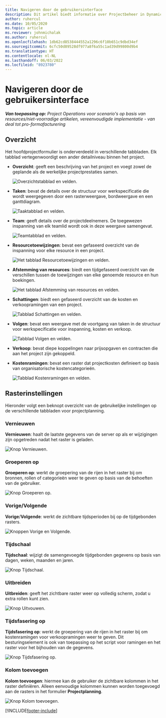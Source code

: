```yaml
---
title: Navigeren door de gebruikersinterface
description: Dit artikel biedt informatie over Projectbeheer in Dynamics 365 Project Operations.
author: ruhercul
ms.date: 10/05/2020
ms.topic: article
ms.reviewer: johnmichalak
ms.author: ruhercul
ms.openlocfilehash: 1db62cd8538444552a1296c6f10b651c9dbd34ef
ms.sourcegitcommit: 6cfc50d89528df977a8f6a55c1ad39d99800d9b4
ms.translationtype: HT
ms.contentlocale: nl-NL
ms.lasthandoff: 06/03/2022
ms.locfileid: "8923780"
---
```

# <a name="navigating-the-user-interface"></a>Navigeren door de gebruikersinterface

_**Van toepassing op:** Project Operations voor scenario's op basis van resources/niet-voorradige artikelen, vereenvoudigde implementatie - van deal tot pro-formafacturering_

## <a name="overview"></a>Overzicht

Het hoofdprojectformulier is onderverdeeld in verschillende tabbladen. Elk tabblad vertegenwoordigt een ander detailniveau binnen het project.

- **Overzicht**: geeft een beschrijving van het project en voegt zowel de geplande als de werkelijke projectprestaties samen.

    ![Overzichtstabblad en velden.](media/navigation7.png)

- **Taken**: bevat de details over de structuur voor werkspecificatie die wordt weergegeven door een rasterweergave, bordweergave en een ganttdiagram.

    ![Taaktabblad en velden.](media/navigation8.png)

- **Team**: geeft details over de projectdeelnemers. De toegewezen inspanning van elk teamlid wordt ook in deze weergave samengevat.

    ![Teamtabblad en velden.](media/navigation9.png)

- **Resourcetoewijzingen**: bevat een gefaseerd overzicht van de inspanning voor elke resource in een project.

    ![Het tabblad Resourcetoewijzingen en velden.](media/navigation10.png)

- **Afstemming van resources**: biedt een tijdgefaseerd overzicht van de verschillen tussen de toewijzingen van elke genoemde resource en hun boekingen.

    ![Het tabblad Afstemming van resources en velden.](media/navigation11.png)

- **Schattingen**: biedt een gefaseerd overzicht van de kosten en verkoopramingen van een project.

    ![Tabblad Schattingen en velden.](media/navigation12.png)

- **Volgen**: bevat een weergave met de voortgang van taken in de structuur voor werkspecificatie voor inspanning, kosten en verkoop.

    ![Tabblad Volgen en velden.](media/navigation13.png)

- **Verkoop**: bevat diepe koppelingen naar prijsopgaven en contracten die aan het project zijn gekoppeld.

- **Kostenramingen**: bevat een raster dat projectkosten definieert op basis van organisatorische kostencategorieën.

    ![Tabblad Kostenramingen en velden.](media/navigation14.png)

## <a name="grid-controls"></a>Rasterinstellingen

Hieronder volgt een beknopt overzicht van de gebruikelijke instellingen op de verschillende tabbladen voor projectplanning.

### <a name="refresh"></a>Vernieuwen

**Vernieuwen**: haalt de laatste gegevens van de server op als er wijzigingen zijn opgetreden nadat het raster is geladen.

![Knop Vernieuwen.](media/navigation7.png)

### <a name="group-by"></a>Groeperen op

**Groeperen op**: werkt de groepering van de rijen in het raster bij om bronnen, rollen of categorieën weer te geven op basis van de behoeften van de gebruiker.

![Knop Groeperen op.](media/navigation6.png)

### <a name="previousnext"></a>Vorige/Volgende

**Vorige**/**Volgende**: werkt de zichtbare tijdsperioden bij op de tijdgebonden rasters.

![Knoppen Vorige en Volgende.](media/navigation2.png)

### <a name="timescale"></a>Tijdschaal

**Tijdschaal**: wijzigt de samengevoegde tijdgebonden gegevens op basis van dagen, weken, maanden en jaren.

![Knop Tijdschaal.](media/navigation3.png)

### <a name="expand"></a>Uitbreiden

**Uitbreiden**: geeft het zichtbare raster weer op volledig scherm, zodat u extra rollen kunt zien.

![Knop Uitvouwen.](media/navigation4.png)

### <a name="time-phase-by"></a>Tijdsfasering op

**Tijdsfasering op**: werkt de groepering van de rijen in het raster bij om kostenramingen voor verkoopramingen weer te geven. Dit besturingselement is ook van toepassing op het script voor ramingen en het raster voor het bijhouden van de gegevens.

![Knop Tijdsfasering op.](media/navigation0.png)

### <a name="add-column"></a>Kolom toevoegen

**Kolom toevoegen**: hiermee kan de gebruiker de zichtbare kolommen in het raster definiëren. Alleen eenvoudige kolommen kunnen worden toegevoegd aan de rasters in het formulier **Projectplanning**.

![Knop Kolom toevoegen.](media/navigation5.png)


[!INCLUDE[footer-include](../includes/footer-banner.md)]